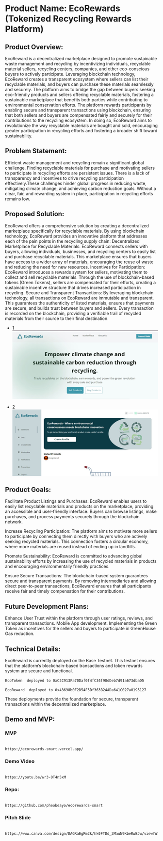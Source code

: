 # Product Name: EcoRewards (Tokenized Recycling Rewards Platform)

## Product Overview:
EcoReward is a decentralized marketplace designed to promote sustainable waste management and recycling by incentivizing individuals, recyclable material sellers, recycling centers, companies, and other eco-conscious buyers to actively participate. Leveraging blockchain technology, EcoReward creates a transparent ecosystem where sellers can list their recyclable materials, and buyers can purchase these materials seamlessly and securely. The platform aims to bridge the gap between buyers seeking eco-friendly products and sellers offering recyclable materials, fostering a sustainable marketplace that benefits both parties while contributing to environmental conservation efforts.
The platform rewards participants by enabling secure and transparent transactions using blockchain, ensuring that both sellers and buyers are compensated fairly and securely for their contributions to the recycling ecosystem. In doing so, EcoReward aims to revolutionize the way recyclable materials are bought and sold, encouraging greater participation in recycling efforts and fostering a broader shift toward sustainability.


## Problem Statement:
Efficient waste management and recycling remain a significant global challenge. Finding recyclable materials for purchase and motivating sellers to participate in recycling efforts are persistent issues. There is a lack of transparency and incentives to drive recycling participation effectively.These challenges hinder global progress in reducing waste, mitigating climate change, and achieving carbon reduction goals. Without a clear, fair, and rewarding system in place, participation in recycling efforts remains low.


## Proposed Solution:
EcoReward offers a comprehensive solution by creating a decentralized marketplace specifically for recyclable materials. By using blockchain technology, EcoReward provides an innovative platform that addresses each of the pain points in the recycling supply chain:
Decentralized Marketplace for Recyclable Materials: EcoReward connects sellers with buyers, allowing individuals, businesses, and recycling centers to easily list and purchase recyclable materials. This marketplace ensures that buyers have access to a wider array of materials, encouraging the reuse of waste and reducing the need for new resources.
Incentives for Participation: EcoReward introduces a rewards system for sellers, motivating them to collect and sell recyclable materials. Through the use of blockchain-based tokens (Green Tokens), sellers are compensated for their efforts, creating a sustainable incentive structure that drives increased participation in recycling.
Secure and Transparent Transactions: By leveraging blockchain technology, all transactions on EcoReward are immutable and transparent. This guarantees the authenticity of listed materials, ensures that payments are secure, and builds trust between buyers and sellers. Every transaction is recorded on the blockchain, providing a verifiable trail of recycled materials from their source to their final destination.


- 1
![Screenshot](./public/screenshot.jpg)

- 2
![Screenshot](./public/screenshot2.jpg)





## Product Goals:
Facilitate Product Listings and Purchases: EcoReward enables users to easily list recyclable materials and products on the marketplace, providing an accessible and user-friendly interface. Buyers can browse listings, make purchases, and process payments securely through the blockchain network.


Increase Recycling Participation: The platform aims to motivate more sellers to participate by connecting them directly with buyers who are actively seeking recycled materials. This connection fosters a circular economy, where more materials are reused instead of ending up in landfills.


Promote Sustainability: EcoReward is committed to advancing global sustainability efforts by increasing the use of recycled materials in products and encouraging environmentally friendly practices.


Ensure Secure Transactions: The blockchain-based system guarantees secure and transparent payments. By removing intermediaries and allowing direct peer-to-peer transactions, EcoReward ensures that all participants receive fair and timely compensation for their contributions.


## Future Development Plans:
Enhance User Trust within the platform through user ratings, reviews, and transparent transactions.
Mobile App development. 
Implementing the Green Token as incentives for the sellers and buyers to participate in GreenHouse Gas reduction.

## Technical Details:
EcoReward is currently deployed on the Base Testnet. This testnet ensures that the platform’s blockchain-based transactions and token rewards system are secure and functional.

`EcoToken  deployed to 0xC2C913Fa70Daf0f4fC34f98dDeb7d91a673dbaD5 `

`EcoReward  deployed to 0x43698b0F2D54F5Df363B24ADa641C027a0195127 `



These deployments provide the foundation for secure, transparent transactions within the decentralized marketplace.

## Demo and MVP:

### MVP
```bash

https://ecorewards-smart.vercel.app/ 

```


### Demo Video
``` bash

https://youtu.be/wr3-0T4n5xM

```

### Repo:  
```bash

https://github.com/pheobeayo/ecorewards-smart 

```

### Pitch Slide
```bash

https://www.canva.com/design/DAGRaEgPm2k/hk0FTDd_3MauN9KbeRwBJw/view?utm_content=DAGRaEgPm2k&utm_campaign=designshare&utm_medium=link&utm_source=editor

```